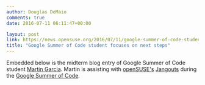 ```yaml
---
author: Douglas DeMaio
comments: true
date: 2016-07-11 06:11:47+00:00

layout: post
link: https://news.opensuse.org/2016/07/11/google-summer-of-code-student-focuses-on-next-steps/
title: "Google Summer of Code student focuses on next steps"
---
```

Embedded below is the midterm blog entry of Google Summer of Code student [ Martin Garcia](https://thingsofgeek.com/). Martin is assisting with [openSUSE's](https://www.opensuse.org/) [Jangouts](https://github.com/jangouts/jangouts) during the [Google Summer of Code](https://summerofcode.withgoogle.com/).

		
